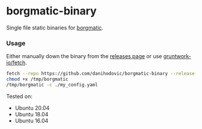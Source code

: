 # borgmatic-binary

Single file static binaries for [borgmatic](https://github.com/witten/borgmatic).

### Usage

Either manually down the binary from the [releases page](https://github.com/danihodovic/borgmatic-binary/releases)
or use [gruntwork-io/fetch](https://github.com/gruntwork-io/fetch).

```sh
fetch --repo https://github.com/danihodovic/borgmatic-binary --release-asset='borgmatic' --tag 1.5.13 /tmp/
chmod +x /tmp/borgmatic
/tmp/borgmatic -c ./my_config.yaml
```

Tested on:

- Ubuntu 20.04
- Ubuntu 18.04
- Ubuntu 16.04
